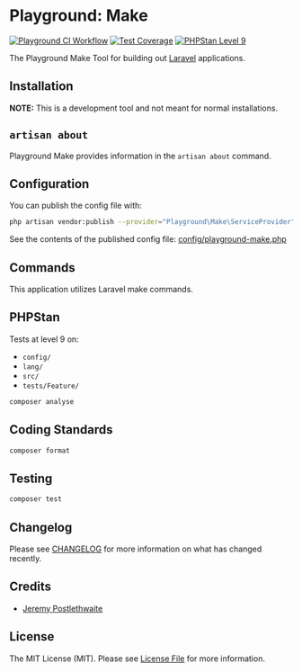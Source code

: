 # Playground: Make

[![Playground CI Workflow](https://github.com/gammamatrix/playground-make/actions/workflows/ci.yml/badge.svg?branch=develop)](https://raw.githubusercontent.com/gammamatrix/playground-make/testing/develop/testdox.txt)
[![Test Coverage](https://raw.githubusercontent.com/gammamatrix/playground-make/testing/develop/coverage.svg)](tests)
[![PHPStan Level 9](https://img.shields.io/badge/PHPStan-level%209-brightgreen)](.github/workflows/ci.yml#L120)

The Playground Make Tool for building out [Laravel](https://laravel.com/docs/11.x) applications.

## Installation

**NOTE:** This is a development tool and not meant for normal installations.

## `artisan about`

Playground Make provides information in the `artisan about` command.

<!-- <img src="resources/docs/artisan-about-playground-make.png" alt="screenshot of artisan about command with Playground Make."> -->

## Configuration

You can publish the config file with:
```bash
php artisan vendor:publish --provider="Playground\Make\ServiceProvider" --tag="playground-config"
```

See the contents of the published config file: [config/playground-make.php](config/playground-make.php)

## Commands

This application utilizes Laravel make commands.

## PHPStan

Tests at level 9 on:
- `config/`
- `lang/`
- `src/`
- `tests/Feature/`

```sh
composer analyse
```

## Coding Standards

```sh
composer format
```

## Testing

```sh
composer test
```

## Changelog

Please see [CHANGELOG](CHANGELOG.md) for more information on what has changed recently.

## Credits

- [Jeremy Postlethwaite](https://github.com/gammamatrix)

## License

The MIT License (MIT). Please see [License File](LICENSE.md) for more information.
